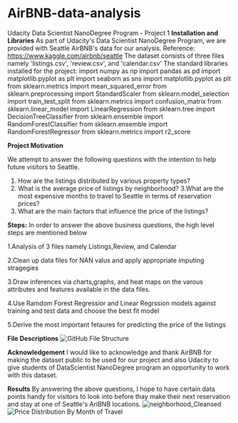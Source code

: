 # AirBNB-data-analysis
Udacity Data Scientist NanoDegree Program - Project 1
**Installation and Libraries**
As part of Udacity's Data Scientist NanoDegree Program, we are provided with Seattle AirBNB's data for our analysis.
Reference: https://www.kaggle.com/airbnb/seattle
The dataset consists of three files namely 'listings.csv', 'review.csv', and 'calendar.csv'
The standard libraries installed for the project:
import numpy as np
import pandas as pd
import matplotlib.pyplot as plt
import seaborn as sns
import matplotlib.pyplot as plt
from sklearn.metrics import mean_squared_error
from sklearn.preprocessing import StandardScaler
from sklearn.model_selection import train_test_split
from sklearn.metrics import confusion_matrix
from sklearn.linear_model import LinearRegression
from sklearn.tree import DecisionTreeClassifier
from sklearn.ensemble import RandomForestClassifier
from sklearn.ensemble import RandomForestRegressor
from sklearn.metrics import r2_score

**Project Motivation**

We attempt to answer the following questions with the intention to help future visitors to Seattle.
1. How are the listings distributed by various property types?
2. What is the average price of listings by neighborhood?
3.What are the most expensive months to travel to Seattle in terms of reservation prices?
4. What are the main factors that influence the price of the listings?

**Steps:**
In order to answer the above business questions, the high level steps are mentioned below

1.Analysis of 3 files namely Listings,Review, and Calendar

2.Clean up data files for NAN valus and apply appropriate imputing stragegies

3.Draw inferences via charts,graphs, and heat maps on the varous attributes and features available in the data files.

4.Use Ramdom Forest Regressior and Linear Regrssion models against training and test data and choose the best fit model

5.Derive the most important fetaures for predicting the price of the listings

**File Descriptions**
![GitHub File Structure](https://user-images.githubusercontent.com/85522420/121435130-3d116f80-c933-11eb-9427-d779d4682046.png)


**Acknowledgement**
I would like to acknowledge and thank AirBNB for making the dataset public to be used for our project and also Udacity to give students of DataScientist NanoDegree program an opportunity to work with this dataset.

**Results**
By answering the above questions, I hope to have certain data points handy for visitors to look into before thay make their next reservation and stay at one of Seattle's AriBNB locations.
![neighborhood_Cleansed](https://user-images.githubusercontent.com/85522420/121436343-426fb980-c935-11eb-8575-b2111ecf2120.png)
![Price Distribution By Month of Travel](https://user-images.githubusercontent.com/85522420/121436364-4a2f5e00-c935-11eb-8b62-279516cb8425.png)

